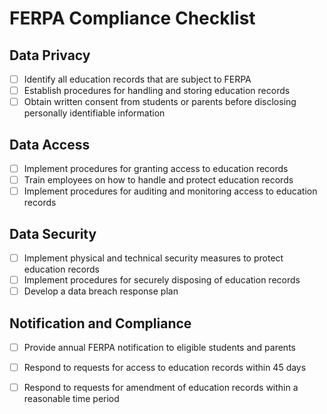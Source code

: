 # FERPA Compliance Checklist

## Data Privacy

- [ ] Identify all education records that are subject to FERPA
- [ ] Establish procedures for handling and storing education records
- [ ] Obtain written consent from students or parents before disclosing personally identifiable information

## Data Access

- [ ] Implement procedures for granting access to education records
- [ ] Train employees on how to handle and protect education records
- [ ] Implement procedures for auditing and monitoring access to education records

## Data Security

- [ ] Implement physical and technical security measures to protect education records
- [ ] Implement procedures for securely disposing of education records
- [ ] Develop a data breach response plan

## Notification and Compliance

- [ ] Provide annual FERPA notification to eligible students and parents
- [ ] Respond to requests for access to education records within 45 days
- [ ] Respond to requests for amendment of education records within a reasonable time period

